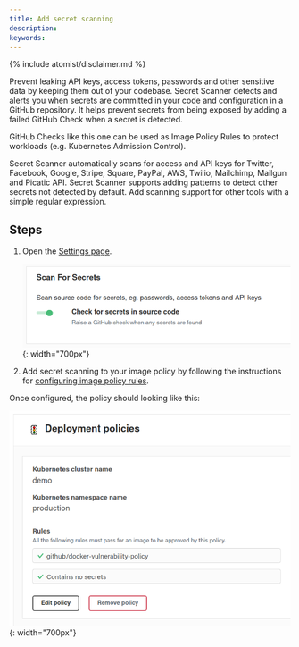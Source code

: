 ```yaml
---
title: Add secret scanning
description:
keywords:
---
```


{% include atomist/disclaimer.md %}

Prevent leaking API keys, access tokens, passwords and other sensitive data by
keeping them out of your codebase. Secret Scanner detects and alerts you when
secrets are committed in your code and configuration in a GitHub repository. It
helps prevent secrets from being exposed by adding a failed GitHub Check when a
secret is detected.

GitHub Checks like this one can be used as Image Policy Rules to protect
workloads (e.g. Kubernetes Admission Control).

Secret Scanner automatically scans for access and API keys for Twitter,
Facebook, Google, Stripe, Square, PayPal, AWS, Twilio, Mailchimp, Mailgun and
Picatic API. Secret Scanner supports adding patterns to detect other secrets not
detected by default. Add scanning support for other tools with a simple regular
expression.

## Steps

1. Open the [Settings page](https://dso.docker.com/r/auth/policies).

   ![enable-check-run](images/enable-secret-scanning.png){: width="700px"}

2. Add secret scanning to your image policy by following the instructions for
   [configuring image policy rules](image-policies.md#choose-admission-rules).

Once configured, the policy should looking like this:

![configured-policy](./images/configured-policy.png){: width="700px"}
